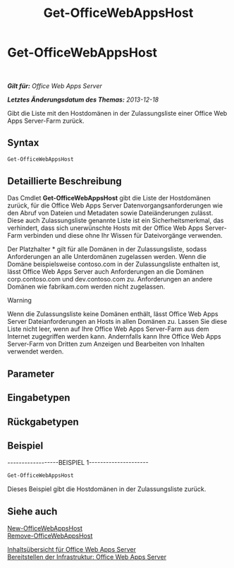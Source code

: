 ﻿---
title: Get-OfficeWebAppsHost
TOCTitle: Get-OfficeWebAppsHost
ms:assetid: a9b766a7-a15c-4bbf-9750-31719406d65f
ms:mtpsurl: https://technet.microsoft.com/de-de/library/JJ219446(v=office.15)
ms:contentKeyID: 49633175
ms.date: 12/18/2017
mtps_version: v=office.15
ms.translationtype: HT
---

# Get-OfficeWebAppsHost

 

_**Gilt für:**  Office Web Apps Server_

_**Letztes Änderungsdatum des Themas:**  2013-12-18_

Gibt die Liste mit den Hostdomänen in der Zulassungsliste einer Office Web Apps Server-Farm zurück.

## Syntax

```PowerShell
Get-OfficeWebAppsHost
```

## Detaillierte Beschreibung

Das Cmdlet **Get-OfficeWebAppsHost** gibt die Liste der Hostdomänen zurück, für die Office Web Apps Server Datenvorgangsanforderungen wie den Abruf von Dateien und Metadaten sowie Dateiänderungen zulässt. Diese auch Zulassungsliste genannte Liste ist ein Sicherheitsmerkmal, das verhindert, dass sich unerwünschte Hosts mit der Office Web Apps Server-Farm verbinden und diese ohne Ihr Wissen für Dateivorgänge verwenden.

Der Platzhalter \* gilt für alle Domänen in der Zulassungsliste, sodass Anforderungen an alle Unterdomänen zugelassen werden. Wenn die Domäne beispielsweise contoso.com in der Zulassungsliste enthalten ist, lässt Office Web Apps Server auch Anforderungen an die Domänen corp.contoso.com und dev.contoso.com zu. Anforderungen an andere Domänen wie fabrikam.com werden nicht zugelassen.


> [!WARNING]
> Wenn die Zulassungsliste keine Domänen enthält, lässt Office Web Apps Server Dateianforderungen an Hosts in allen Domänen zu. Lassen Sie diese Liste nicht leer, wenn auf Ihre Office Web Apps Server-Farm aus dem Internet zugegriffen werden kann. Andernfalls kann Ihre Office Web Apps Server-Farm von Dritten zum Anzeigen und Bearbeiten von Inhalten verwendet werden.



## Parameter

## Eingabetypen

## Rückgabetypen

## Beispiel

\------------------BEISPIEL 1---------------------

```PowerShell
Get-OfficeWebAppsHost
```

Dieses Beispiel gibt die Hostdomänen in der Zulassungsliste zurück.

## Siehe auch


[New-OfficeWebAppsHost](new-officewebappshost.md)  
[Remove-OfficeWebAppsHost](remove-officewebappshost.md)  


[Inhaltsübersicht für Office Web Apps Server](content-roadmap-for-office-web-apps-server.md)  
[Bereitstellen der Infrastruktur: Office Web Apps Server](deploy-the-infrastructure-office-web-apps-server.md)  
  

[](deploy-the-infrastructure-office-web-apps-server.md)

